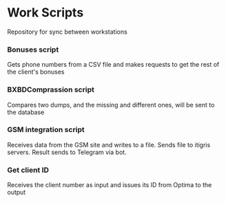 # Work Scripts

Repository for sync between workstations

### Bonuses script

Gets phone numbers from a CSV file and makes requests to get the rest of the client's bonuses

### BXBDComprassion script

Compares two dumps, and the missing and different ones, will be sent to the database

### GSM integration script
 
Receives data from the GSM site and writes to a file. Sends file to itigris servers. Result sends to Telegram via bot.

### Get client ID

Receives the client number as input and issues its ID from Optima to the output

